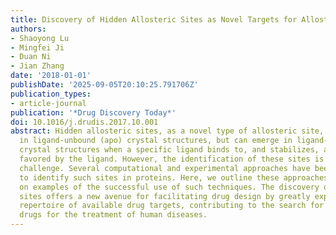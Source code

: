 ```yaml
---
title: Discovery of Hidden Allosteric Sites as Novel Targets for Allosteric Drug Design
authors:
- Shaoyong Lu
- Mingfei Ji
- Duan Ni
- Jian Zhang
date: '2018-01-01'
publishDate: '2025-09-05T20:10:25.791706Z'
publication_types:
- article-journal
publication: '*Drug Discovery Today*'
doi: 10.1016/j.drudis.2017.10.001
abstract: Hidden allosteric sites, as a novel type of allosteric site, are invisible
  in ligand-unbound (apo) crystal structures, but can emerge in ligand-bound (holo)
  crystal structures when a specific ligand binds to, and stabilizes, a unique conformation
  favored by the ligand. However, the identification of these sites is a significant
  challenge. Several computational and experimental approaches have been developed
  to identify such sites in proteins. Here, we outline these approaches, with a focus
  on examples of the successful use of such techniques. The discovery of hidden allosteric
  sites offers a new avenue for facilitating drug design by greatly expanding the
  repertoire of available drug targets, contributing to the search for allosteric
  drugs for the treatment of human diseases.
---
```

